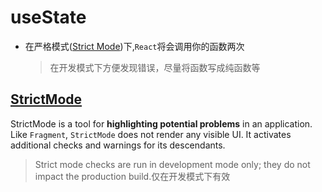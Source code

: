 # useState

- 在严格模式([Strict Mode](https://beta.reactjs.org/apis/react/StrictMode))下,`React`将会调用你的函数两次
  > 在开发模式下方便发现错误，尽量将函数写成纯函数等

## [StrictMode](https://reactjs.org/docs/strict-mode.html)

StrictMode is a tool for **highlighting potential problems** in an application. Like `Fragment`, `StrictMode` does not render any visible UI. It activates additional checks and warnings for its descendants.

> Strict mode checks are run in development mode only; they do not impact the production build.仅在开发模式下有效
